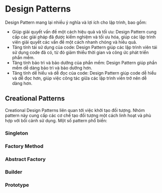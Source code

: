 # Design Patterns
Design Pattern mang lại nhiều ý nghĩa và lợi ích cho lập trình, bao gồm:

- Giúp giải quyết vấn đề một cách hiệu quả và tối ưu: Design Pattern cung cấp các giải pháp đã được kiểm nghiệm và tối ưu hóa, giúp các lập trình viên giải quyết các vấn đề một cách nhanh chóng và hiêu quả.
- Tăng tính tái sử dụng của code: Design Pattern giúp các lập trình viên tái sử dụng code đã có, từ đó giảm thiểu thời gian và công ức phát triển phần mềm.
- Tăng tính bảo trì và bảo dưỡng của phần mềm: Design Pattern giúp phần mềm dễ dàng bảo trì và bảo dưỡng hơn.
- Tăng tính dể hiểu và dễ đọc của code: Design Pattern giúp code dễ hiểu và dễ đọc hơn, giúp việc công tác giữa các lập trình viên trở nên dễ dàng hơn.

## Creational Patterns
Creational Design Patterns liên quan tới việc khởi tạo đối tượng. Nhóm pattern này cung cấp các cơ chế tạo đối tượng một cách linh hoạt và phù hợp với bối cảnh sử dụng. Một số pattern phổ biến:
### Singleton
### Factory Method

### Abstract Factory
### Builder
### Prototype